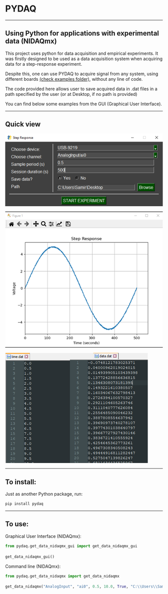 # PYDAQ

----
Using Python for applications with experimental data (NIDAQmx)
----

This project uses python for data acquisition and empirical experiments. 
It was firstly designed to be used as a data acquisition system 
when acquiring data for a step-response experiment. 

Despite this, one can use PYDAQ to acquire signal from 
any system, using different boards [(check examples folder)](examples), 
without any line of code. 

The code provided here allows user to save acquired data in .dat files in 
a path specified by the user (or at Desktop, if no path is provided)

You can find below some examples from the GUI (Graphical 
User Interface).

---
Quick view
---

![Graphical User Interface PYDAQmx](figures/gui.png)

![Data Acquired - Visual](figures/data_acquired.png)

![Data Acquired - .dat](figures/data.png)


---
To install:
---

Just as another Python package, run:

```python
pip install pydaq
```

---
To use:
---

Graphical User Interface (NIDAQmx):

```python
from pydaq.get_data_nidaqmx_gui import get_data_nidaqmx_gui

get_data_nidaqmx_gui()
```

Command line (NIDAQmx):

```python
from pydaq.get_data_nidaqmx import get_data_nidaqmx

get_data_nidaqmx("AnalogInput", "ai0", 0.5, 10.0, True, "C:\\Users\\Samir\\Desktop")
```